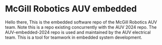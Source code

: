 # McGill Robotics AUV embedded
Hello there, This is the embedded software repo of the McGill Robotics AUV team. Note this is a repo existing concurrently with the AUV 2024 repo.
The AUV-embedded-2024 repo is used and maintained by the AUV electrical team. This is a tool for teamwork in embedded system development. 
